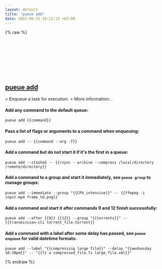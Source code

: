 ```yaml
---
layout: default
title: "pueue add"
date: 2021-06-25 18:12:13 +02:00
---
```

{% raw %}
<h2 id="pueue-add">
  <a href="/en/common/pueue-add.html">pueue add</a> <a href="#pueue-add"><svg class="icon">
    <use href="/assets/images/unicode_sprite.svg#link" />
  </svg></a>
</h2>
> Enqueue a task for execution.
> More information: <https://github.com/Nukesor/pueue>.

#### Add any command to the default queue:
```shell
pueue add {{command}}
```
#### Pass a list of flags or arguments to a command when enqueuing:
```shell
pueue add -- {{command --arg -f}}
```
#### Add a command but do not start it if it's the first in a queue:
```shell
pueue add --stashed -- {{rsync --archive --compress /local/directory /remote/directory}}
```
#### Add a command to a group and start it immediately, see `pueue group` to manage groups:
```shell
pueue add --immediate --group "{{CPU_intensive}}" -- {{ffmpeg -i input.mp4 frame_%d.png}}
```
#### Add a command and start it after commands 9 and 12 finish successfully:
```shell
pueue add --after {{9}} {{12}} --group "{{torrents}}" -- {{transmission-cli torrent_file.torrent}}
```
#### Add a command with a label after some delay has passed, see `pueue enqueue` for valid datetime formats:
```shell
pueue add --label "{{compressing large file}}" --delay "{{wednesday 10:30pm}}" -- "{{7z a compressed_file.7z large_file.xml}}"
```
{% endraw %}